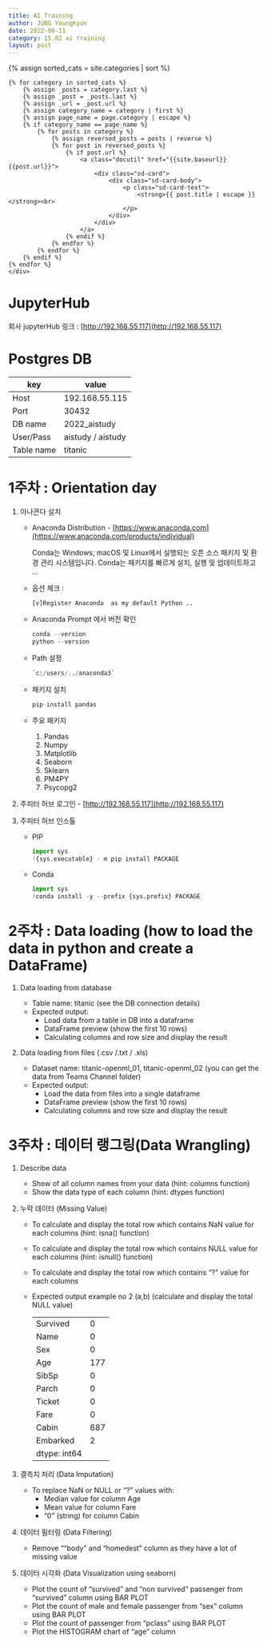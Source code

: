 ```yaml
---
title: AI Training
author: JUNG YoungKyun
date: 2022-06-11
category: 15.02 ai training
layout: post
---
```


<div class="sd-container-fluid ">
    <div class="docutils">
    {% assign sorted_cats = site.categories | sort %}

    {% for category in sorted_cats %}
        {% assign _posts = category.last %}
        {% assign _post = _posts.last %}
        {% assign _url = _post.url %}
        {% assign category_name = category | first %}
        {% assign page_name = page.category | escape %}
        {% if category_name == page_name %}
            {% for posts in category %}
                {% assign reversed_posts = posts | reverse %}
                {% for post in reversed_posts %}
                    {% if post.url %}
                        <a class="docutil" href="{{site.baseurl}}{{post.url}}">
                            <div class="sd-card">
                                <div class="sd-card-body">
                                    <p class="sd-card-text">
                                        <strong>{{ post.title | escape }}</strong><br>
                                    </p>
                                </div>
                            </div>
                        </a>
                    {% endif %}
                {% endfor %}
            {% endfor %}
        {% endif %}
    {% endfor %}
    </div>
</div>

# JupyterHub

회사 jupyterHub 링크 : [http://192.168.55.117](http://192.168.55.117)

# Postgres DB

|key|value|
|---|---|
|Host|192.168.55.115|
|Port|30432|
|DB name|2022_aistudy|
|User/Pass|aistudy / aistudy|
|Table name|titanic|

# 1주차 : Orientation day
1. 아나콘다 설치
    - Anaconda Distribution - [https://www.anaconda.com](https://www.anaconda.com/products/individual)
        
        Conda는 Windows, macOS 및 Linux에서 실행되는 오픈 소스 패키지 및 환경 관리 시스템입니다. Conda는 패키지를 빠르게 설치, 실행 및 업데이트하고 ...

    - 옵션 체크 :
        ```
        [v]Register Anaconda  as my default Python ..
        ```
    
    - Anaconda Prompt 에서 버전 확인
        ```python
        conda --version
        python --version 
        ```
   
    - Path 설정
        ```python
        `c:/users/../anaconda3`
        ```

    - 패키지 설치
        ```python
        pip install pandas
        ```

    - 주요 패키지
        1. Pandas
        2. Numpy
        3. Matplotlib
        4. Seaborn
        5. Sklearn
        6. PM4PY
        7. Psycopg2
    
2. 주피터 허브 로그인 - [http://192.168.55.117](http://192.168.55.117)

3. 주피터 허브 인스톨
    - PIP
        ```python
        import sys
        !{sys.executable} - m pip install PACKAGE
        ```
    - Conda
        ```python
        import sys
        !conda install -y --prefix {sys.prefix} PACKAGE
        ```

# 2주차 : Data loading (how to load the data in python and create a DataFrame)
1. Data loading from database
    - Table name: titanic (see the DB connection details)
    - Expected output:
        - Load data from a table in DB into a dataframe
        - DataFrame preview (show the first 10 rows)
        - Calculating columns and row size and display the result

2. Data loading from files (.csv /.txt / .xls)
    - Dataset name: titanic-openml_01, titanic-openml_02 (you can get the data from Teams Channel folder)
    - Expected output: 
        - Load the data from files into a single dataframe
        - DataFrame preview (show the first 10 rows)
        - Calculating columns and row size and display the result

# 3주차 : 데이터 랭그링(Data Wrangling)
1. Describe data
    - Show of all column names from your data (hint: columns function)
    - Show the data type of each column (hint: dtypes function)

2. 누락 데이터 (Missing Value)
    - To calculate and display the total row which contains NaN value for each columns (hint: isna() function)
    - To calculate and display the total row which contains NULL value for each columns (hint: isnull() function)
    - To calculate and display the total row which contains “?” value for each columns
    - Expected output example no 2 (a,b) (calculate and display the total NULL value)

        | | |
        |---|---|
        |Survived|0|
        |Name|0|
        |Sex|0|
        |Age|177|
        |SibSp|0|
        |Parch|0|
        |Ticket|0|
        |Fare|0|
        |Cabin|687|
        |Embarked|2|
        |dtype: int64| |

3. 결측치 처리 (Data Imputation) 
    - To replace NaN or NULL or “?” values with:
        - Median value for column Age
        - Mean value for column Fare
        - “0” (string) for column Cabin

4. 데이터 필터링 (Data Filtering)
    - Remove ““body” and “homedest” column as they have a lot of missing value

5. 데이터 시각화 (Data Visualization using seaborn)
    - Plot the count of “survived” and “non survived” passenger from “survived” column using BAR PLOT
    - Plot the count of male and female passenger from “sex” column using BAR PLOT
    - Plot the count of passenger from “pclass” using BAR PLOT
    - Plot the HISTOGRAM chart of “age” column